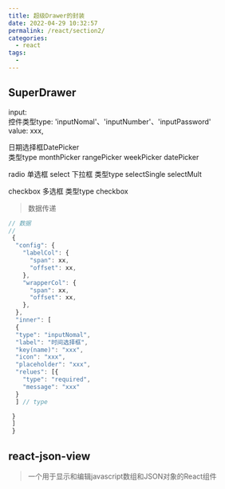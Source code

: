 ```yaml
---
title: 超级Drawer的封装
date: 2022-04-29 10:32:57
permalink: /react/section2/
categories:
  - react
tags:
  - 
---
```


## SuperDrawer


input:  
控件类型type: 'inputNomal'、'inputNumber'、'inputPassword'  
value: xxx,

日期选择框DatePicker  
类型type monthPicker rangePicker weekPicker datePicker 

radio 单选框
select 下拉框
类型type selectSingle selectMult

checkbox 多选框
类型type checkbox

> 数据传递



```js
// 数据
// 
 {
  "config": {
    "labelCol": {
      "span": xx,
      "offset": xx,
    },
    "wrapperCol": {
      "span": xx,
      "offset": xx,
    },
  },
  "inner": [
  {
  "type": "inputNomal",
  "label": "时间选择框",
  "key(name)": "xxx",
  "icon": "xxx",
  "placeholder": "xxx",
  "relues": [{
    "type": "required",
    "message": "xxx"
  }
  ] // type

 }
 ]
 }
```


## react-json-view

> 一个用于显示和编辑javascript数组和JSON对象的React组件

